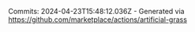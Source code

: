 Commits: 2024-04-23T15:48:12.036Z - Generated via https://github.com/marketplace/actions/artificial-grass
<br>
